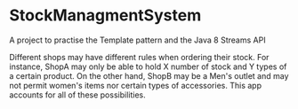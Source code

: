 # StockManagmentSystem
A project to practise the Template pattern and the Java 8 Streams API

Different shops may have different rules when ordering their stock. For instance, ShopA may only be able to hold X number of stock and Y types of a certain product. On the other hand, ShopB may be a Men's outlet and may not permit women's items nor certain types of accessories. This app accounts for all of these possibilities.
